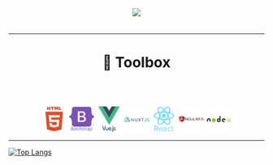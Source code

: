 <div id="header" align="center"><img src="https://media.giphy.com/media/gjrYDwbjnK8x36xZIO/giphy.gif" width="275"></img></div><br>



---
<div align="center">
<h1>🧰 Toolbox</h1>
<br>
<br>
<br>
<img src="https://github.com/devicons/devicon/blob/master/icons/html5/html5-plain-wordmark.svg" width="50"></img>
<img src="https://github.com/devicons/devicon/blob/master/icons/bootstrap/bootstrap-plain-wordmark.svg" width="50"></img>
<img src="https://github.com/devicons/devicon/blob/master/icons/vuejs/vuejs-original-wordmark.svg" width="50"></img>
<img src="https://github.com/devicons/devicon/blob/master/icons/nuxtjs/nuxtjs-original-wordmark.svg" width="50"></img>
<img src="https://github.com/devicons/devicon/blob/master/icons/react/react-original-wordmark.svg" width="50"></img>
<img src="https://github.com/devicons/devicon/blob/master/icons/angularjs/angularjs-original-wordmark.svg" width="50"></img>
<img src="https://github.com/devicons/devicon/blob/master/icons/nodejs/nodejs-original-wordmark.svg" width="50"></img>
</div>

---



[![Top Langs](https://github-readme-stats.vercel.app/api/top-langs/?username=gwhiite&theme=vision-friendly-dark)](https://github.com/anuraghazra/github-readme-stats)

